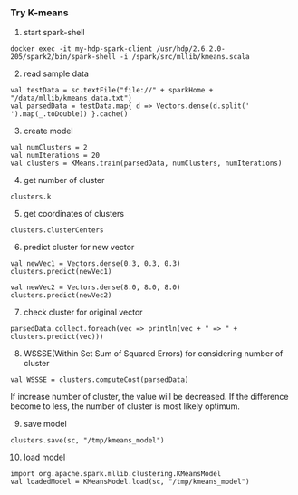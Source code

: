 ### Try K-means

1. start spark-shell
```
docker exec -it my-hdp-spark-client /usr/hdp/2.6.2.0-205/spark2/bin/spark-shell -i /spark/src/mllib/kmeans.scala
```

2. read sample data
```
val testData = sc.textFile("file://" + sparkHome + "/data/mllib/kmeans_data.txt")
val parsedData = testData.map{ d => Vectors.dense(d.split(' ').map(_.toDouble)) }.cache()
```

3. create model
```
val numClusters = 2
val numIterations = 20
val clusters = KMeans.train(parsedData, numClusters, numIterations)
```

4. get number of cluster
```
clusters.k
```

5. get coordinates of clusters
```
clusters.clusterCenters
```

6. predict cluster for new vector
```
val newVec1 = Vectors.dense(0.3, 0.3, 0.3)
clusters.predict(newVec1)

val newVec2 = Vectors.dense(8.0, 8.0, 8.0)
clusters.predict(newVec2)
```

7. check cluster for original vector
```
parsedData.collect.foreach(vec => println(vec + " => " + clusters.predict(vec)))
```

8. WSSSE(Within Set Sum of Squared Errors) for considering number of cluster
```
val WSSSE = clusters.computeCost(parsedData)
```
If increase number of cluster, the value will be decreased.
If the difference become to less, the number of cluster is most likely optimum.

9. save model
```
clusters.save(sc, "/tmp/kmeans_model")
```

10. load model
```
import org.apache.spark.mllib.clustering.KMeansModel
val loadedModel = KMeansModel.load(sc, "/tmp/kmeans_model")
```

